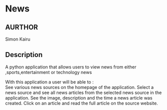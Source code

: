 # News

## AURTHOR 
Simon Kairu

## Description 
A python application that allows users to view news from either ,sports,entertainment or technology news

With this application a user will be able to : <br>
See various news sources on the homepage of the application.
Select a news source and see all news articles from the selected news source in the application.
See the image, description and the time a news article was created.
Click on an article and read the full article on the source website.